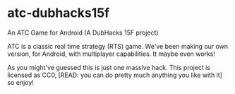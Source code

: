 # atc-dubhacks15f
An ATC Game for Android (A DubHacks 15F project)

ATC is a classic real time strategy (RTS) game. We've been making our own version, for Android, with multiplayer capabilities. It maybe even works!

As you might've guessed this is just one massive hack.
This project is licensed as CC0, [READ: you can do pretty much anything you like with it] so enjoy!
